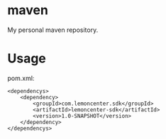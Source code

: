 # maven
My personal maven repository.

# Usage

pom.xml:

    <dependencys>
		<dependency>
		    <groupId>com.lemoncenter.sdk</groupId>
		    <artifactId>lemoncenter-sdk</artifactId>
		    <version>1.0-SNAPSHOT</version>
		</dependency>
    </dependencys>